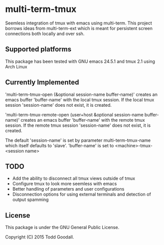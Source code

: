 # multi-term-tmux
Seemless integration of tmux with emacs using multi-term. This project borrows ideas from multi-term-ext which is meant for persistent screen connections both locally and over ssh. 

## Supported platforms

This package has been tested with GNU emacs 24.5.1 and tmux 2.1 using Arch Linux

## Currently Implemented 
'multi-term-tmux-open (&optional session-name buffer-name)' creates an emacs buffer 'buffer-name' with the local tmux session. If the local tmux session 'session-name' does not exist, it is created.

'multi-term-tmux-remote-open (user+host &optional session-name buffer-name)' creates an emacs buffer 'buffer-name' with the remote tmux session. If the remote tmux session 'session-name' does not exist, it is created.

The default 'session-name' is set by parameter multi-term-tmux-name which itself defaults to 'slave'. 'buffer-name' is set to &lt;machine&gt;-tmux-&lt;session name&gt;

## TODO

- Add the ability to disconnect all tmux views outside of tmux
- Configure tmux to look more seemless with emacs
- Better handling of parameters and user configurations
- Disconnection options for using external terminals and detection of output spamming

## License

This package is under the GNU General Public License.

Copyright (C) 2015 Todd Goodall.
